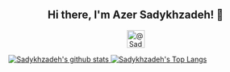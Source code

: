<h2 align="center">
  Hi there, I'm Azer Sadykhzadeh! 👋
</h2>
<p align="center">
    <a align="center" href="https://t.me/Sadykhzadeh" target="_blank">
        <img alt="@Sadykhzadeh | Telegram" width="35px" src="https://osx.telegram.org/updates/site/logo.png" />
    </a>
</p>
<a href="">
<img alt="Sadykhzadeh's github stats" src="https://github-readme-stats.vercel.app/api?username=sadykhzadeh&include_all_commits=true&show_icons=true&title_color=24292e&text_color=24292e&icon_color=586069&hide_border=true" />
</a>
<a href="">
<img alt="Sadykhzadeh's Top Langs" src="https://github-readme-stats.vercel.app/api/top-langs/?username=sadykhzadeh&title_color=24292e&text_color=24292e&hide_border=true" />
</a>
